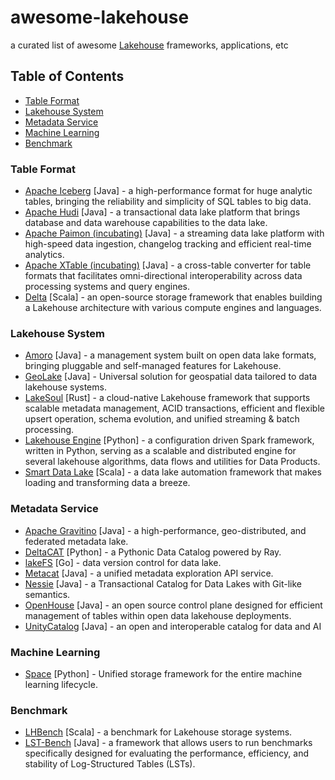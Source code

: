 # awesome-lakehouse
a curated list of awesome [Lakehouse](https://www.databricks.com/sites/default/files/2020/12/cidr_lakehouse.pdf) frameworks, applications, etc

## Table of Contents

- [Table Format](#table-format)
- [Lakehouse System](#lakehouse-system)
- [Metadata Service](#metadata-service)
- [Machine Learning](#machine-learning)
- [Benchmark](#benchmark)

### Table Format

- [Apache Iceberg](https://github.com/apache/iceberg) [Java] - a high-performance format for huge analytic tables, bringing the reliability and simplicity of SQL tables to big data.
- [Apache Hudi](https://github.com/apache/hudi) [Java] - a transactional data lake platform that brings database and data warehouse capabilities to the data lake.
- [Apache Paimon (incubating)](https://github.com/apache/incubator-paimon) [Java] - a streaming data lake platform with high-speed data ingestion, changelog tracking and efficient real-time analytics.
- [Apache XTable (incubating)](https://github.com/apache/incubator-xtable) [Java] - a cross-table converter for table formats that facilitates omni-directional interoperability across data processing systems and query engines.
- [Delta](https://github.com/delta-io/delta/) [Scala] - an open-source storage framework that enables building a Lakehouse architecture with various compute engines and languages.

### Lakehouse System

- [Amoro](https://github.com/NetEase/amoro) [Java] - a management system built on open data lake formats, bringing pluggable and self-managed features for Lakehouse.
- [GeoLake](https://github.com/spatialx-project/geolake) [Java] - Universal solution for geospatial data tailored to data lakehouse systems.
- [LakeSoul](https://github.com/lakesoul-io/LakeSoul) [Rust] - a cloud-native Lakehouse framework that supports scalable metadata management, ACID transactions, efficient and flexible upsert operation, schema evolution, and unified streaming & batch processing.
- [Lakehouse Engine](https://github.com/adidas/lakehouse-engine) [Python] - a configuration driven Spark framework, written in Python, serving as a scalable and distributed engine for several lakehouse algorithms, data flows and utilities for Data Products.
- [Smart Data Lake](https://github.com/smart-data-lake/smart-data-lake) [Scala] - a data lake automation framework that makes loading and transforming data a breeze. 

### Metadata Service

- [Apache Gravitino](https://github.com/apache/gravitino) [Java] - a high-performance, geo-distributed, and federated metadata lake.
- [DeltaCAT](https://github.com/ray-project/deltacat) [Python] - a Pythonic Data Catalog powered by Ray.
- [lakeFS](https://github.com/treeverse/lakeFS) [Go] - data version control for data lake.
- [Metacat](https://github.com/Netflix/metacat) [Java] - a unified metadata exploration API service.
- [Nessie](https://github.com/projectnessie/nessie) [Java] - a Transactional Catalog for Data Lakes with Git-like semantics.
- [OpenHouse](https://github.com/linkedin/openhouse) [Java] - an open source control plane designed for efficient management of tables within open data lakehouse deployments.
- [UnityCatalog](https://github.com/unitycatalog/unitycatalog) [Java] - an open and interoperable catalog for data and AI

### Machine Learning

- [Space](https://github.com/google/space) [Python] - Unified storage framework for the entire machine learning lifecycle.

### Benchmark

- [LHBench](https://github.com/lhbench/lhbench) [Scala] - a benchmark for Lakehouse storage systems.
- [LST-Bench](https://github.com/microsoft/lst-bench) [Java] - a framework that allows users to run benchmarks specifically designed for evaluating the performance, efficiency, and stability of Log-Structured Tables (LSTs).
